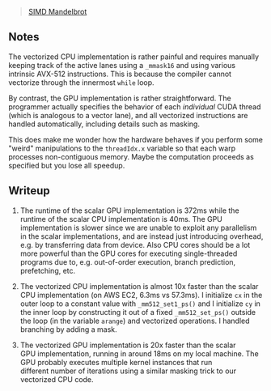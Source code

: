 > [SIMD Mandelbrot](https://accelerated-computing-class.github.io/fall24/labs/lab1/)

## Notes

The vectorized CPU implementation is rather painful and requires manually keeping track of the active lanes using a `_mmask16` and using various intrinsic AVX-512 instructions. This is because the compiler cannot vectorize through the innermost `while` loop.

By contrast, the GPU implementation is rather straightforward. The programmer actually specifies the behavior of each *individual* CUDA thread (which is analogous to a vector lane), and all vectorized instructions are handled automatically, including details such as masking.

This does make me wonder how the hardware behaves if you perform some "weird" manipulations to the `threadIdx.x` variable so that each warp processes non-contiguous memory. Maybe the computation proceeds as specified but you lose all speedup.

## Writeup

1. The runtime of the scalar GPU implementation is 372ms while the runtime of the scalar CPU implementation is 40ms. The GPU implementation is slower since we are unable to exploit any parallelism in the scalar implementations, and are instead just introducing overhead, e.g. by transferring data from device. Also CPU cores should be a lot more powerful than the GPU cores for executing single-threaded programs due to, e.g. out-of-order execution, branch prediction, prefetching, etc.

2. The vectorized CPU implementation is almost 10x faster than the scalar CPU implementation (on AWS EC2, 6.3ms vs 57.3ms). I initialize `cx` in the outer loop to a constant value with `_mm512_set1_ps()` and I initialize `cy` in the inner loop by constructing it out of a fixed `_mm512_set_ps()` outside the loop (in the variable `arange`) and vectorized operations. I handled branching by adding a mask.

3. The vectorized GPU implementation is 20x faster than the scalar GPU implementation, running in around 18ms on my local machine. The GPU probably executes multiple kernel instances that run different number of iterations using a similar masking trick to our vectorized CPU code.